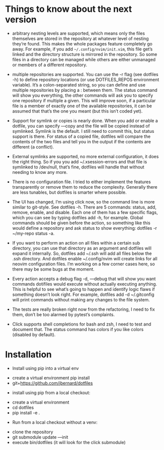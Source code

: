 # Things to know about the next version

* arbitrary nesting levels are supported, which means only the files
  themselves are stored in the repository at whatever level of nesting
  they’re found. This makes the whole packages feature completely go
  away.  For example, if you add `~/.config/nvim/init.vim`, this file
  get’s linked and the directory structure is mirrored in the
  repository. So some files in a directory can be managed while others
  are either unmanaged or members of a different repository.

* multiple repositories are supported. You can use the -r flag (see
  dotfiles -h) to define repository locations (or use DOTFILES_REPOS
  environment variable). It’s a colon-separated string, so you can
  define and use multiple repositories by placing a : between them. The
  status command will show you everything, the other commands will ask
  you to specify one repository if multiple a given. This will improve
  soon, if a particular file is a member of exactly one of the available
  repositories, it can be assumed that that’s the one you meant (but
  this isn’t coded yet).

* Support for symlink or copies is nearly done. When you add or enable a
  dotfile, you can specify —copy and the file will be copied instead of
  symlinked. Symlink is the default. I still need to commit this, but
  status support is there. For status of a copied file, dotfiles will
  compare the contents of the two files and tell you in the output if
  the contents are different (a conflict).

* External symlinks are supported, no more external configuration, it
  does the right thing. So if you you add ~/.xsession-errors and that
  file is symlinked to /dev/null, that’s fine, dotfiles will handle that
  without needing to know any more.

* There is no configuration file. I tried to either implement the
  features transparently or remove them to reduce the complexity.
  Generally there are less tunables, but dotfiles is smarter where
  possible.

* The UI has changed, I’m using click now, so the command line is more
  similar to git-style. See dotfiles -h. There are 5 commands: status,
  add, remove, enable, and disable. Each one of them has a few specific
  flags, which you can see by typing dotfiles add -h, for example.
  Global commands should be given before the action, so something like
  this would define a repository and ask status to show everything:
  dotfiles -r ~/my-repo status -a.

* If you want to perform an action on all files within a certain sub
  directory, you can use that directory as an argument and dotfiles will
  expand it internally. So, dotfiles add ~/.ssh will add all files below
  the .ssh directory. And dotfiles enable ~/.config/nvim will create
  links for all neovim configuration files. I’m working on a few corner
  cases here, so there may be some bugs at the moment.

* Every action accepts a debug flag -d, —debug that will show you want
  commands dotifiles would execute without actually executing anything.
  This is helpful to see what’s going to happen and identify logic flaws
  if something doesn’t look right. For example, dotfiles add -d
  ~/.gitconfig will print commands without making any changes to the
  file system.

* The tests are really broken right now from the refactoring, I need to
  fix them, don’t be too alarmed by pytest’s complaints.
 
* Click supports shell completions for bash and zsh, I need to test and
  document that.  The status command has colors if you like colors
  (disabled by default).

# Installation

* Install using pip into a virtual env
 - create a virtual environment pip install
 - git+https://github.com/jbernard/dotfiles
 
* install using pip from a local checkout:
 - create a virtual environment
 - cd dotfiles
 - pip install -e .
 
* Run from a local checkout without a venv:
 - clone the repository
 - git submodule update —init
 - execute bin/dotfiles (it will look for the click submodule)
